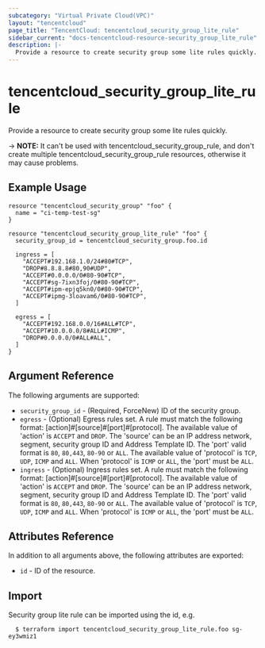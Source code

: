 ```yaml
---
subcategory: "Virtual Private Cloud(VPC)"
layout: "tencentcloud"
page_title: "TencentCloud: tencentcloud_security_group_lite_rule"
sidebar_current: "docs-tencentcloud-resource-security_group_lite_rule"
description: |-
  Provide a resource to create security group some lite rules quickly.
---
```


# tencentcloud_security_group_lite_rule

Provide a resource to create security group some lite rules quickly.

-> **NOTE:** It can't be used with tencentcloud_security_group_rule, and don't create multiple tencentcloud_security_group_rule resources, otherwise it may cause problems.

## Example Usage

```hcl
resource "tencentcloud_security_group" "foo" {
  name = "ci-temp-test-sg"
}

resource "tencentcloud_security_group_lite_rule" "foo" {
  security_group_id = tencentcloud_security_group.foo.id

  ingress = [
    "ACCEPT#192.168.1.0/24#80#TCP",
    "DROP#8.8.8.8#80,90#UDP",
    "ACCEPT#0.0.0.0/0#80-90#TCP",
    "ACCEPT#sg-7ixn3foj/0#80-90#TCP",
    "ACCEPT#ipm-epjq5kn0/0#80-90#TCP",
    "ACCEPT#ipmg-3loavam6/0#80-90#TCP",
  ]

  egress = [
    "ACCEPT#192.168.0.0/16#ALL#TCP",
    "ACCEPT#10.0.0.0/8#ALL#ICMP",
    "DROP#0.0.0.0/0#ALL#ALL",
  ]
}
```

## Argument Reference

The following arguments are supported:

* `security_group_id` - (Required, ForceNew) ID of the security group.
* `egress` - (Optional) Egress rules set. A rule must match the following format: [action]#[source]#[port]#[protocol]. The available value of 'action' is `ACCEPT` and `DROP`. The 'source' can be an IP address network, segment, security group ID and Address Template ID. The 'port' valid format is `80`, `80,443`, `80-90` or `ALL`. The available value of 'protocol' is `TCP`, `UDP`, `ICMP` and `ALL`. When 'protocol' is `ICMP` or `ALL`, the 'port' must be `ALL`.
* `ingress` - (Optional) Ingress rules set. A rule must match the following format: [action]#[source]#[port]#[protocol]. The available value of 'action' is `ACCEPT` and `DROP`. The 'source' can be an IP address network, segment, security group ID and Address Template ID. The 'port' valid format is `80`, `80,443`, `80-90` or `ALL`. The available value of 'protocol' is `TCP`, `UDP`, `ICMP` and `ALL`. When 'protocol' is `ICMP` or `ALL`, the 'port' must be `ALL`.

## Attributes Reference

In addition to all arguments above, the following attributes are exported:

* `id` - ID of the resource.



## Import

Security group lite rule can be imported using the id, e.g.

```
  $ terraform import tencentcloud_security_group_lite_rule.foo sg-ey3wmiz1
```

